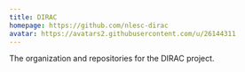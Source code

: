 ```yaml
---
title: DIRAC
homepage: https://github.com/nlesc-dirac
avatar: https://avatars2.githubusercontent.com/u/26144311
---
```


The organization and repositories for the DIRAC project.
